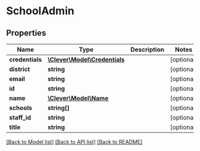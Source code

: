 # SchoolAdmin

## Properties
Name | Type | Description | Notes
------------ | ------------- | ------------- | -------------
**credentials** | [**\Clever\Model\Credentials**](Credentials.md) |  | [optional] 
**district** | **string** |  | [optional] 
**email** | **string** |  | [optional] 
**id** | **string** |  | [optional] 
**name** | [**\Clever\Model\Name**](Name.md) |  | [optional] 
**schools** | **string[]** |  | [optional] 
**staff_id** | **string** |  | [optional] 
**title** | **string** |  | [optional] 

[[Back to Model list]](../README.md#documentation-for-models) [[Back to API list]](../README.md#documentation-for-api-endpoints) [[Back to README]](../README.md)



